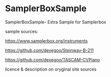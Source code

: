 # SamplerBoxSample
SamplerBoxSample- Extra Sample for Samplerbox


sample sources:

https://www.samplerbox.org/instruments

https://github.com/devegoo/Steinway-B-211

https://github.com/devegoo/TASCAM-CVPiano

licence & description on oryginal site sources
